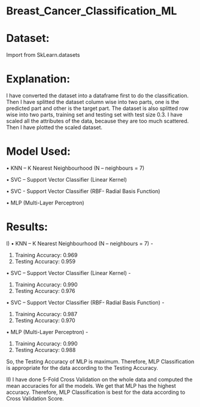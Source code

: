# Breast_Cancer_Classification_ML

# Dataset:
Import from SkLearn.datasets

# Explanation:
I have converted the dataset into a dataframe first to do the classification. Then I have splitted the dataset column wise into two parts, one is the predicted part and other is the target part. The dataset is also splitted row wise into two parts, training set and testing set with test size 0.3. I have scaled all the attributes of the data, because they are too much scattered. Then I have plotted the scaled dataset.

# Model Used: 
•	KNN – K Nearest Neighbourhood (N – neighbours = 7)

•	SVC – Support Vector Classifier (Linear Kernel)

•	SVC - Support Vector Classifier (RBF- Radial Basis Function)

•	MLP (Multi-Layer Perceptron)

# Results:
I)
•	KNN – K Nearest Neighbourhood (N – neighbours = 7) -
1.	Training Accuracy: 0.969
2.	Testing Accuracy: 0.959

•	SVC – Support Vector Classifier (Linear Kernel) -
1.	Training Accuracy: 0.990
2.	Testing Accuracy: 0.976
	
•	SVC – Support Vector Classifier (RBF- Radial Basis Function) -
1.	Training Accuracy: 0.987
2.	Testing Accuracy: 0.970
	
•	MLP (Multi-Layer Perceptron) -
1.	Training Accuracy: 0.990
2.	Testing Accuracy: 0.988

So, the Testing Accuracy of MLP is maximum. Therefore, MLP Classification is appropriate for the data according to the Testing Accuracy.

II) I have done 5-Fold Cross Validation on the whole data and computed the mean accuracies for all the models. We get that MLP has the highest accuracy. Therefore, MLP Classification is best for the data according to Cross Validation Score.
